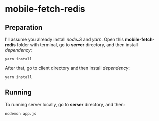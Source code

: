 # mobile-fetch-redis

## Preparation

 I'll assume you already install *nodeJS* and *yarn*.
 Open this **mobile-fetch-redis** folder with terminal, go to **server** directory, and then install *dependency*:

    yarn install

 After that, go to client directory and then install *dependency*:

    yarn install

## Running

 To running server locally, go to **server** directory, and then: 

    nodemon app.js
